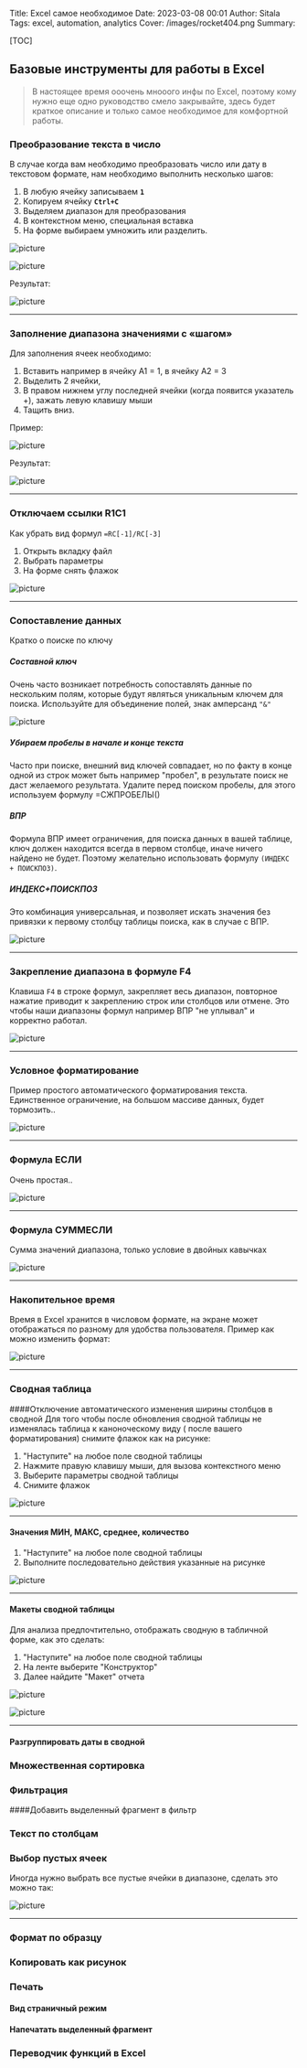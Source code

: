 Title: Excel самое необходимое
Date: 2023-03-08 00:01
Author: Sitala
Tags: excel, automation, analytics
Cover: /images/rocket404.png
Summary:

[TOC]

## Базовые инструменты для работы в Excel 
> В настоящее время ооочень мнооого инфы по Excel, поэтому кому нужно еще одно руководство смело закрывайте, здесь будет краткое описание и только самое необходимое для комфортной работы.

### Преобразование текста в число
В случае когда вам необходимо преобразовать число или дату в текстовом формате, нам необходимо выполнить несколько шагов:

1. В любую ячейку записываем  **`1`**
2. Копируем ячейку **`Ctrl+C`**
3. Выделяем диапазон для преобразования
4. В контекстном меню, специальная вставка
5. На форме выбираем умножить или разделить.

![picture]({static}../images/excel/ex01.png)

![picture]({static}../images/excel/ex02.png)

Результат:

![picture]({static}../images/excel/ex03.png)
***

### Заполнение диапазона значениями с «шагом»
Для заполнения ячеек необходимо:

1. Вставить например в ячейку A1 = 1, в ячейку A2 = 3
2. Выделить 2 ячейки, 
3. В правом нижнем углу последней ячейки (когда появится указатель +), зажать левую клавишу мыши
4. Тащить вниз. 

Пример:

![picture]({static}../images/excel/ex04.png)
 
Результат:

![picture]({static}../images/excel/ex05.png)
***

### Отключаем ссылки R1C1
Как убрать вид формул ```=RC[-1]/RC[-3]```

1. Открыть вкладку файл
2. Выбрать параметры
3. На форме снять флажок

![picture]({static}../images/excel/ex06.png)

***
### Сопоставление данных
Кратко о поиске по ключу

##### Составной ключ
Очень часто возникает потребность сопоставлять данные по нескольким полям, которые будут являться уникальным ключем для поиска.
Используйте для объединение полей, знак амперсанд ```"&"```

![picture]({static}../images/excel/ex07.png)


##### Убираем пробелы в начале и конце текста
Часто при поиске, внешний вид ключей совпадает, но по факту в конце одной из строк может быть например "пробел", в результате поиск не даст желаемого результата. Удалите перед поиском пробелы, для этого используем формулу =СЖПРОБЕЛЫ()


##### ВПР
Формула ВПР имеет ограничения, для поиска данных в вашей таблице, ключ должен находится всегда в первом столбце, иначе ничего найдено не будет. Поэтому желательно использовать формулу ```(ИНДЕКС + ПОИСКПОЗ)```.


##### ИНДЕКС+ПОИСКПОЗ
Это комбинация универсальная, и позволяет искать значения без привязки к первому столбцу таблицы поиска, как в случае с ВПР.

![picture]({static}../images/excel/ex08.png)
***


### Закрепление диапазона в формуле F4
Клавиша `F4` в строке формул, закрепляет весь диапазон, повторное нажатие приводит к закреплению строк или столбцов или отмене.
Это чтобы наши диапазоны формул например ВПР "не уплывал" и корректно работал.

![picture]({static}../images/excel/ex12.png)
***


### Условное форматирование
Пример простого автоматического форматирования текста. Единственное ограничение, на большом массиве данных, будет тормозить.. 

![picture]({static}../images/excel/ex09.png)
***

### Формула ЕСЛИ
Очень простая..

![picture]({static}../images/excel/ex10.png)
***

### Формула СУММЕСЛИ
Сумма значений диапазона, только условие в двойных кавычках

![picture]({static}../images/excel/ex11.png)
***

### Накопительное время
Время в Excel хранится в числовом формате, на экране может отображаться по разному для удобства пользователя. Пример как можно изменить формат:

![picture]({static}../images/excel/ex13.png)
***


### Сводная таблица

####Отключение автоматического изменения ширины столбцов в сводной
Для того чтобы после обновления сводной таблицы не изменялась таблица к каноноческому виду ( после вашего форматирования) снимите флажок как на рисунке:

1. "Наступите" на любое поле сводной таблицы
2. Нажмите правую клавишу мыши, для вызова контекстного меню
3. Выберите параметры сводной таблицы
4. Снимите флажок

![picture]({static}../images/excel/ex15.png)
***

#### Значения МИН, МАКС, среднее, количество
1. "Наступите" на любое поле сводной таблицы
2. Выполните последовательно действия указанные на рисунке

![picture]({static}../images/excel/ex16.png)
***

#### Макеты сводной таблицы
Для анализа предпочтительно, отображать сводную в табличной форме, как это сделать:

1. "Наступите" на любое поле сводной таблицы
2. На ленте выберите "Конструктор"
3. Далее найдите "Макет" отчета

![picture]({static}../images/excel/ex17.png)

![picture]({static}../images/excel/ex18.png)

***


#### Разгруппировать даты в сводной


### Множественная сортировка


### Фильтрация

####Добавить выделенный фрагмент в фильтр


### Текст по столбцам


### Выбор пустых ячеек
Иногда нужно выбрать все пустые ячейки в диапазоне, сделать это можно так:

![picture]({static}../images/excel/ex14.png)
***




### Формат по образцу


### Копировать как рисунок


### Печать

#### Вид страничный режим

#### Напечатать выделенный фрагмент



### Переводчик функций в Excel







